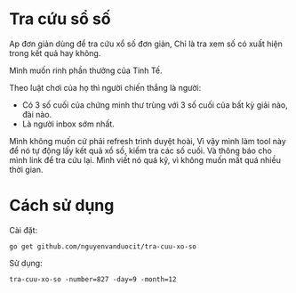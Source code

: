 Tra cứu sổ số
=============

Ap đơn giản dùng để tra cứu xổ số đơn giản, Chỉ là tra xem số có xuất hiện trong kết quả hay không.

Mình muốn rinh phần thưởng của Tinh Tế.

Theo luật chơi của họ thì người chiến thắng là người:
 
- Có 3 số cuối của chứng minh thư trùng với 3 số cuối của bất kỳ giải nào, đài nào.
- Là người inbox sớm nhất.

Mình không muốn cứ phải refresh trình duyệt hoài, Vì vậy mình làm tool này để nó tự động lấy kết quả xổ số, kiểm tra các số cuối. Và thông báo cho mình link để tra cứu lại. Mình viết nó quá kỹ, vì không muốn mất quá nhiều thời gian.

Cách sử dụng
============

Cài đặt:

```
go get github.com/nguyenvanduocit/tra-cuu-xo-so
```

Sử dụng:

```
tra-cuu-xo-so -number=827 -day=9 -month=12
```
